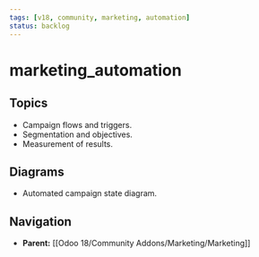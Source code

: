 ```yaml
---
tags: [v18, community, marketing, automation]
status: backlog
---
```

# marketing_automation

## Topics
- Campaign flows and triggers.
- Segmentation and objectives.
- Measurement of results.

## Diagrams
- Automated campaign state diagram.






## Navigation
- **Parent:** [[Odoo 18/Community Addons/Marketing/Marketing]]
